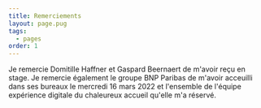 ```yaml
---
title: Remerciements
layout: page.pug
tags:
  - pages
order: 1
---
```


Je remercie Domitille Haffner et Gaspard Beernaert de m'avoir reçu en stage.
Je remercie également le groupe BNP Paribas de m'avoir acceuilli dans ses bureaux le mercredi 16 mars 2022 et l'ensemble de l'équipe expérience digitale du chaleureux accueil qu'elle m'a réservé.
